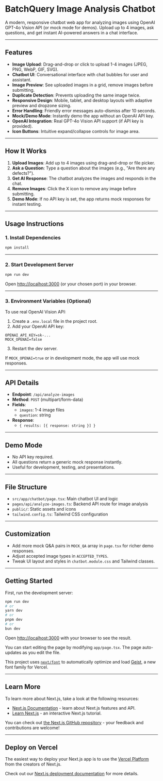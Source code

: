 # BatchQuery Image Analysis Chatbot
 
A modern, responsive chatbot web app for analyzing images using OpenAI GPT-4o Vision API (or mock mode for demos). Upload up to 4 images, ask questions, and get instant AI-powered answers in a chat interface.

---

## Features

- **Image Upload**: Drag-and-drop or click to upload 1-4 images (JPEG, PNG, WebP, GIF, SVG).
- **Chatbot UI**: Conversational interface with chat bubbles for user and assistant.
- **Image Preview**: See uploaded images in a grid, remove images before submitting.
- **Duplicate Detection**: Prevents uploading the same image twice.
- **Responsive Design**: Mobile, tablet, and desktop layouts with adaptive preview and dropzone sizing.
- **Error Handling**: Friendly error messages auto-dismiss after 10 seconds.
- **Mock/Demo Mode**: Instantly demo the app without an OpenAI API key.
- **OpenAI Integration**: Real GPT-4o Vision API support (if API key is provided).
- **Icon Buttons**: Intuitive expand/collapse controls for image area.

---

## How It Works

1. **Upload Images**: Add up to 4 images using drag-and-drop or file picker.
2. **Ask a Question**: Type a question about the images (e.g., "Are there any defects?").
3. **Get AI Response**: The chatbot analyzes the images and responds in the chat.
4. **Remove Images**: Click the X icon to remove any image before submitting.
5. **Demo Mode**: If no API key is set, the app returns mock responses for instant testing.

---

## Usage Instructions

### 1. Install Dependencies

```bash
npm install
```

---

### 2. Start Development Server

```bash
npm run dev
```

Open [http://localhost:3000](http://localhost:3000) (or your chosen port) in your browser.

---

### 3. Environment Variables (Optional)

To use real OpenAI Vision API:

1. Create a `.env.local` file in the project root.
2. Add your OpenAI API key:
  ```
  OPENAI_API_KEY=sk-...
  MOCK_OPENAI=false
  ```
3. Restart the dev server.

If `MOCK_OPENAI=true` or in development mode, the app will use mock responses.

---

## API Details

- **Endpoint**: `/api/analyze-images`
- **Method**: `POST` (multipart/form-data)
- **Fields**:
  - `images`: 1-4 image files
  - `question`: string
- **Response**:
  - `{ results: [{ response: string }] }`

---

## Demo Mode

- No API key required.
- All questions return a generic mock response instantly.
- Useful for development, testing, and presentations.

---

## File Structure

- `src/app/chatbot/page.tsx`: Main chatbot UI and logic
- `pages/api/analyze-images.ts`: Backend API route for image analysis
- `public/`: Static assets and icons
- `tailwind.config.ts`: Tailwind CSS configuration

---

## Customization

- Add more mock Q&A pairs in `MOCK_QA` array in `page.tsx` for richer demo responses.
- Adjust accepted image types in `ACCEPTED_TYPES`.
- Tweak UI layout and styles in `chatbot.module.css` and Tailwind classes.

---

## Getting Started

First, run the development server:

```bash
npm run dev
# or
yarn dev
# or
pnpm dev
# or
bun dev
```

Open [http://localhost:3000](http://localhost:3000) with your browser to see the result.

You can start editing the page by modifying `app/page.tsx`. The page auto-updates as you edit the file.

This project uses [`next/font`](https://nextjs.org/docs/app/building-your-application/optimizing/fonts) to automatically optimize and load [Geist](https://vercel.com/font), a new font family for Vercel.

---

## Learn More

To learn more about Next.js, take a look at the following resources:

- [Next.js Documentation](https://nextjs.org/docs) - learn about Next.js features and API.
- [Learn Next.js](https://nextjs.org/learn) - an interactive Next.js tutorial.

You can check out [the Next.js GitHub repository](https://github.com/vercel/next.js) - your feedback and contributions are welcome!

---

## Deploy on Vercel

The easiest way to deploy your Next.js app is to use the [Vercel Platform](https://vercel.com/new?utm_medium=default-template&filter=next.js&utm_source=create-next-app&utm_campaign=create-next-app-readme) from the creators of Next.js.

Check out our [Next.js deployment documentation](https://nextjs.org/docs/app/building-your-application/deploying) for more details.
